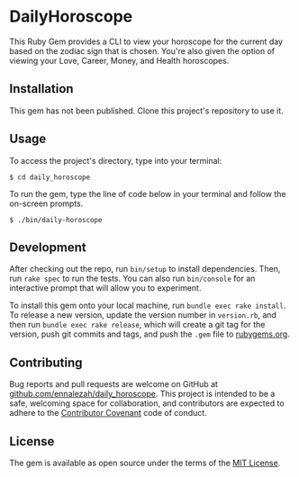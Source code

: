 # DailyHoroscope

This Ruby Gem provides a CLI to view your horoscope for the current day based on the zodiac sign that is chosen. You're also given the option of viewing your Love, Career, Money, and Health horoscopes.

## Installation

This gem has not been published. Clone this project's repository to use it.

<!--```$ gem install daily_horoscope```-->

## Usage

To access the project's directory, type into your terminal:

```$ cd daily_horoscope```

To run the gem, type the line of code below in your terminal and follow the on-screen prompts.

```$ ./bin/daily-horoscope```

<!--```$ daily_horoscope```-->

## Development

After checking out the repo, run `bin/setup` to install dependencies. Then, run `rake spec` to run the tests. You can also run `bin/console` for an interactive prompt that will allow you to experiment.

To install this gem onto your local machine, run `bundle exec rake install`. To release a new version, update the version number in `version.rb`, and then run `bundle exec rake release`, which will create a git tag for the version, push git commits and tags, and push the `.gem` file to [rubygems.org](https://rubygems.org).

## Contributing

Bug reports and pull requests are welcome on GitHub at [github.com/ennalezah/daily_horoscope](https://github.com/ennalezah/daily_horoscope). This project is intended to be a safe, welcoming space for collaboration, and contributors are expected to adhere to the [Contributor Covenant](http://contributor-covenant.org) code of conduct.

## License

The gem is available as open source under the terms of the [MIT License](https://opensource.org/licenses/MIT).
